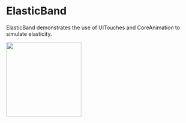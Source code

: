 # ElasticBand
ElasticBand demonstrates the use of UITouches and CoreAnimation to simulate elasticity.

<img src="https://github.com/medenzon/ElasticBand/blob/master/demo.gif" width="200px"></img>
